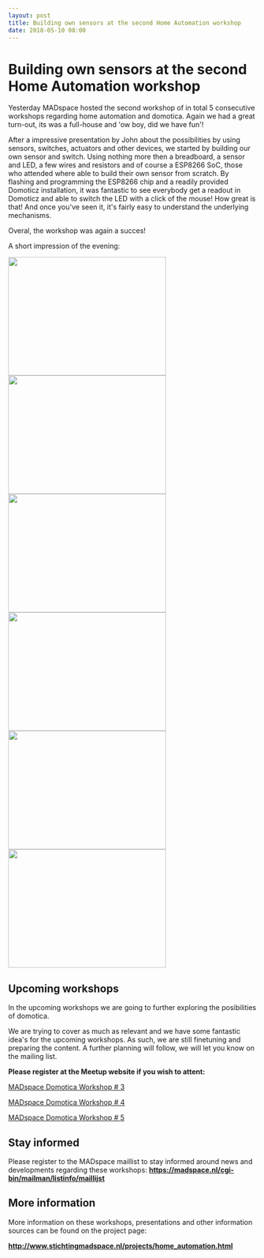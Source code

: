 ```yaml
---
layout: post
title: Building own sensors at the second Home Automation workshop
date: 2018-05-10 08:00
---
```


# Building own sensors at the second Home Automation workshop

Yesterday MADspace hosted the second workshop of in total 5 consecutive workshops regarding home automation and domotica.
Again we had a great turn-out, its was a full-house and 'ow boy, did we have fun'!

After a impressive presentation by John about the possibilities by using sensors, switches, actuators and other devices, we started by building our own sensor and switch.
Using nothing more then a breadboard, a sensor and LED, a few wires and resistors and of course a ESP8266 SoC, those who attended where able to build their own sensor from scratch.
By flashing and programming the ESP8266 chip and a readily provided Domoticz installation, it was fantastic to see everybody get a readout in Domoticz and able to switch the LED with a click of the mouse!
How great is that! And once you've seen it, it's fairly easy to understand the underlying mechanisms.

Overal, the workshop was again a succes!

A short impression of the evening:

<img src="http://www.stichtingmadspace.nl/assets/img/Home_Automation_workshop2-1.jpg" height="240" width="320"> <img src="http://www.stichtingmadspace.nl/assets/img/Home_Automation_workshop2-2.jpg" height="240" width="320">
<img src="http://www.stichtingmadspace.nl/assets/img/Home_Automation_workshop2-3.jpg" height="240" width="320"> <img src="http://www.stichtingmadspace.nl/assets/img/Home_Automation_workshop2-4.jpg" height="240" width="320">
<img src="http://www.stichtingmadspace.nl/assets/img/Home_Automation_workshop2-5.jpg" height="240" width="320"> <img src="http://www.stichtingmadspace.nl/assets/img/Home_Automation_workshop2-6.jpg" height="240" width="320">

## Upcoming workshops

In the upcoming workshops we are going to further exploring the posibilities of domotica.

We are trying to cover as much as relevant and we have some fantastic idea's for the upcoming workshops.
As such, we are still finetuning and preparing the content.
A further planning will follow, we will let you know on the mailing list.

<b>Please register at the Meetup website if you wish to attent:</b>

<a href="https://www.meetup.com/nl-NL/MADspace/events/250249954/">MADspace Domotica Workshop # 3</a>

<a href="https://www.meetup.com/nl-NL/MADspace/events/250249961/">MADspace Domotica Workshop # 4</a>

<a href="https://www.meetup.com/nl-NL/MADspace/events/250249965/">MADspace Domotica Workshop # 5</a>

## Stay informed

Please register to the MADspace maillist to stay informed around news and developments regarding these workshops:
<b><a href="https://madspace.nl/cgi-bin/mailman/listinfo/maillijst">https://madspace.nl/cgi-bin/mailman/listinfo/maillijst</a></b>

## More information

More information on these workshops, presentations and other information sources can be found on the project page:

<b><a href="http://www.stichtingmadspace.nl/projects/home_automation.html">http://www.stichtingmadspace.nl/projects/home_automation.html</a></b>
